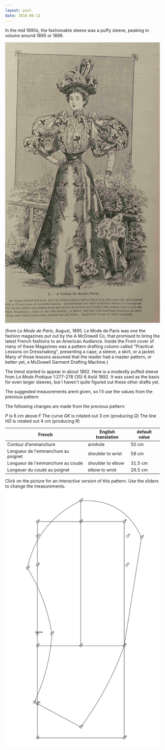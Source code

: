 ```yaml
---
layout: post
date: 2018-06-11
---
```


In the mid 1890s, the fashionable sleeve was a puffy sleeve, peaking in volume around 1895 or 1896.

![1895sleeve](/images/1895sleeve.png)

(from _Le Mode de Paris_, August, 1895. Le Mode de Paris was one the fashion magazines put out by the A McDowell Co, that promised to 
bring the latest French fashions to an American Audience. Inside the Front cover of many of these Magazines was a pattern drafting column called
"Practical Lessons on Dressmaking", presenting a cape, a sleeve, a skirt, or a jacket. Many of those lessons assumed that the reader
had a master pattern, or better yet, a McDowell Garment Drafting Machine.)

The trend started to appear in about 1892. Here is a modestly puffed sleeve from _La Mode Pratique_ 1:277-278 (35) 6 Août 1892. It was used as the basis
for even larger sleeves, but I haven't quite figured out these other drafts yet.

The suggested meausrements arent given, so I'll use the values from the previous pattern

The following changes are made from the previous pattern: 

_P_ is 6 cm above _F_
The curve _GK_ is rotated out 3 cm (producing _Q_)
The line _HD_ is rotated out 4 cm (producing _R_)


| French | English translation | default value |
| ------ | ------------------- | ------------- |
| Contour d'emmanchure | armhole | 50 cm |
| Longueur de l'emmanchure au poignet| shoulder to wrist | 58 cm |
| Longueur de l'emmanchure au coude | shoulder to elbow | 31.5 cm |
| Longeuer du coude au poignet | elbow to wrist | 26.5 cm |

Click on the picture for an _interactive version_ of this pattern. Use the sliders to change the measurements.
[![manche](/images/puffedsleeve.png)](https://jeremyerwin.github.io/patterns/lmp/puffedsleeve.html)
